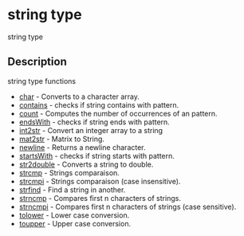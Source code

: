 

# string type

string type

## Description
string type functions


* [char](char.md) - Converts to a character array.
* [contains](contains.md) - checks if string contains with pattern.
* [count](count.md) - Computes the number of occurrences of an pattern.
* [endsWith](endsWith.md) - checks if string ends with pattern.
* [int2str](int2str.md) - Convert an integer array to a string
* [mat2str](mat2str.md) - Matrix to String.
* [newline](newline.md) - Returns a newline character.
* [startsWith](startsWith.md) - checks if string starts with pattern.
* [str2double](str2double.md) - Converts a string to double.
* [strcmp](strcmp.md) - Strings comparaison.
* [strcmpi](strcmpi.md) - Strings comparaison (case insensitive).
* [strfind](strfind.md) - Find a string in another.
* [strncmp](strncmp.md) - Compares first n characters of strings.
* [strncmpi](strncmpi.md) - Compares first n characters of strings (case sensitive).
* [tolower](tolower.md) - Lower case conversion.
* [toupper](toupper.md) - Upper case conversion.



